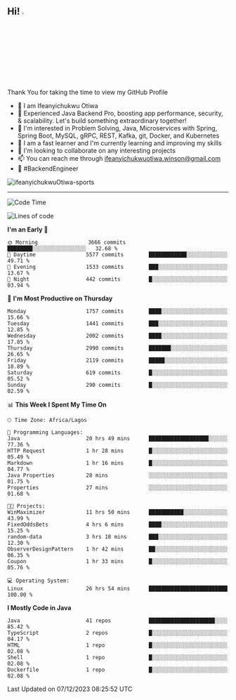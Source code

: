 <!-- BLOG-POST-LIST:START --><!-- BLOG-POST-LIST:END -->

## Hi! <img src="https://media.giphy.com/media/hvRJCLFzcasrR4ia7z/giphy.gif" width="4%"> 

Thank You for taking the time to view my GitHub Profile

- 👋 I am Ifeanyichukwu Otiwa
- 🚀 Experienced Java Backend Pro, boosting app performance, security, & scalability. Let's build something extraordinary together!
- 👀 I'm interested in Problem Solving, Java, Microservices with Spring, Spring Boot, MySQL, gRPC, REST, Kafka, git, Docker, and Kubernetes
- 🌱 I am a fast learner and I'm currently learning and improving my skills
- 💞️ I'm looking to collaborate on any interesting projects
- 📫 You can reach me through ifeanyichukwuotiwa.winson@gmail.com
- 🚀 #BackendEngineer

<p align="left" marginTop="10px"> <img src="https://komarev.com/ghpvc/?username=ifeanyichukwuOtiwa-sports&label=Profile%20views&color=0e75b6&style=for-the-badge" alt="ifeanyichukwuOtiwa-sports" /> </p>

***

<!--START_SECTION:waka-->
![Code Time](http://img.shields.io/badge/Code%20Time-2%2C018%20hrs%2053%20mins-blue)

![Lines of code](https://img.shields.io/badge/From%20Hello%20World%20I%27ve%20Written-4.1%20million%20lines%20of%20code-blue)

**I'm an Early 🐤** 

```text
🌞 Morning                3666 commits        ████████░░░░░░░░░░░░░░░░░   32.68 % 
🌆 Daytime                5577 commits        ████████████░░░░░░░░░░░░░   49.71 % 
🌃 Evening                1533 commits        ███░░░░░░░░░░░░░░░░░░░░░░   13.67 % 
🌙 Night                  442 commits         █░░░░░░░░░░░░░░░░░░░░░░░░   03.94 % 
```
📅 **I'm Most Productive on Thursday** 

```text
Monday                   1757 commits        ████░░░░░░░░░░░░░░░░░░░░░   15.66 % 
Tuesday                  1441 commits        ███░░░░░░░░░░░░░░░░░░░░░░   12.85 % 
Wednesday                2002 commits        ████░░░░░░░░░░░░░░░░░░░░░   17.85 % 
Thursday                 2990 commits        ███████░░░░░░░░░░░░░░░░░░   26.65 % 
Friday                   2119 commits        █████░░░░░░░░░░░░░░░░░░░░   18.89 % 
Saturday                 619 commits         █░░░░░░░░░░░░░░░░░░░░░░░░   05.52 % 
Sunday                   290 commits         █░░░░░░░░░░░░░░░░░░░░░░░░   02.59 % 
```


📊 **This Week I Spent My Time On** 

```text
🕑︎ Time Zone: Africa/Lagos

💬 Programming Languages: 
Java                     20 hrs 49 mins      ███████████████████░░░░░░   77.36 % 
HTTP Request             1 hr 28 mins        █░░░░░░░░░░░░░░░░░░░░░░░░   05.49 % 
Markdown                 1 hr 16 mins        █░░░░░░░░░░░░░░░░░░░░░░░░   04.77 % 
Java Properties          28 mins             ░░░░░░░░░░░░░░░░░░░░░░░░░   01.75 % 
Properties               27 mins             ░░░░░░░░░░░░░░░░░░░░░░░░░   01.68 % 

🐱‍💻 Projects: 
WinMaximizer             11 hrs 50 mins      ███████████░░░░░░░░░░░░░░   43.99 % 
FixedOddsBets            4 hrs 6 mins        ████░░░░░░░░░░░░░░░░░░░░░   15.25 % 
random-data              3 hrs 18 mins       ███░░░░░░░░░░░░░░░░░░░░░░   12.30 % 
ObserverDesignPattern    1 hr 42 mins        ██░░░░░░░░░░░░░░░░░░░░░░░   06.35 % 
Coupon                   1 hr 33 mins        █░░░░░░░░░░░░░░░░░░░░░░░░   05.76 % 

💻 Operating System: 
Linux                    26 hrs 54 mins      █████████████████████████   100.00 % 
```

**I Mostly Code in Java** 

```text
Java                     41 repos            █████████████████████░░░░   85.42 % 
TypeScript               2 repos             █░░░░░░░░░░░░░░░░░░░░░░░░   04.17 % 
HTML                     1 repo              █░░░░░░░░░░░░░░░░░░░░░░░░   02.08 % 
Shell                    1 repo              █░░░░░░░░░░░░░░░░░░░░░░░░   02.08 % 
Dockerfile               1 repo              █░░░░░░░░░░░░░░░░░░░░░░░░   02.08 % 
```




 Last Updated on 07/12/2023 08:25:52 UTC
<!--END_SECTION:waka-->

<!--
<p align="center">
![trophy](https://github-profile-trophy.vercel.app/?username=ifeanyichukwuOtiwa-sports&theme=onedark) (https://github.com/ryo-ma/github-profile-trophy)
</p>
-->

<!---
ifeanyi-otiwa/ifeanyi-otiwa is a ✨ special ✨ repository because its `README.md` (this file) appears on your GitHub profile.
You can click the Preview link to take a look at your changes.
--->

